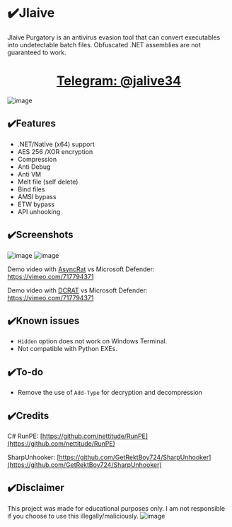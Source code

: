 # ✔️Jlaive

Jlaive Purgatory is an antivirus evasion tool that can convert executables into undetectable batch files. Obfuscated .NET assemblies are not guaranteed to work.

<h1 align="center">
    <b><a href="https://t.me/jalive34">Telegram: @jalive34</a></b>
</h1>

![image](https://user-images.githubusercontent.com/119069565/204141086-6e8fe87a-0232-4357-835e-50c90e9c8dbd.png)


## ✔️Features
- .NET/Native (x64) support
- AES 256 /XOR encryption
- Compression
- Anti Debug
- Anti VM
- Melt file (self delete)
- Bind files
- AMSI bypass
- ETW bypass
- API unhooking

## ✔️Screenshots

![image](https://user-images.githubusercontent.com/119069565/204138386-4fe36a08-106b-4671-9679-37b8d5f11068.png)
![image](https://media.discordapp.net/attachments/961905736139554876/982925618377281536/unknown.png)

Demo video with [AsyncRat](https://github.com/NYAN-x-CAT/AsyncRAT-C-Sharp) vs Microsoft Defender: https://vimeo.com/717794371

Demo video with [DCRAT](https://github.com/qwqdanchun/DcRat) vs Microsoft Defender: https://vimeo.com/717794371






## ✔️Known issues

- `Hidden` option does not work on Windows Terminal.
- Not compatible with Python EXEs.

## ✔️To-do

- Remove the use of `Add-Type` for decryption and decompression

## ✔️Credits

C# RunPE: [https://github.com/nettitude/RunPE](https://github.com/nettitude/RunPE)

SharpUnhooker: [https://github.com/GetRektBoy724/SharpUnhooker](https://github.com/GetRektBoy724/SharpUnhooker)

## ✔️Disclaimer
This project was made for educational purposes only. I am not responsible if you choose to use this illegally/maliciously.
![image](https://media.discordapp.net/attachments/959762900443070485/987900379863846962/Untitled.png)
